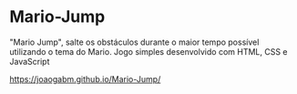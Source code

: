 # Mario-Jump

"Mario Jump", salte os obstáculos durante o maior tempo possível utilizando o tema do Mario. Jogo simples desenvolvido com HTML, CSS e JavaScript

https://joaogabm.github.io/Mario-Jump/
